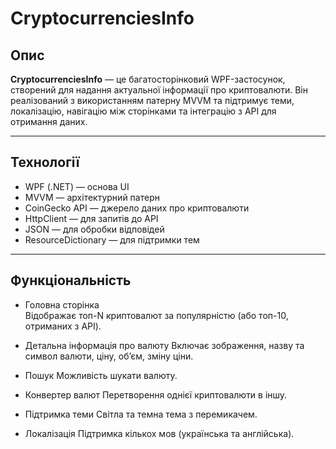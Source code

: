 # CryptocurrenciesInfo

## Опис

**CryptocurrenciesInfo** — це багатосторінковий WPF-застосунок, створений для надання актуальної інформації про криптовалюти. 
Він реалізований з використанням патерну MVVM та підтримує теми, локалізацію, навігацію між сторінками та інтеграцію з API для отримання даних.

---

## Технології

- WPF (.NET) — основа UI
- MVVM — архітектурний патерн
- CoinGecko API — джерело даних про криптовалюти
- HttpClient — для запитів до API
- JSON — для обробки відповідей
- ResourceDictionary — для підтримки тем

---

## Функціональність

- Головна сторінка  
  Відображає топ-N криптовалют за популярністю (або топ-10, отриманих з API).

- Детальна інформація про валюту 
  Включає зображення, назву та символ валюти, ціну, об’єм, зміну ціни. 

- Пошук 
  Можливість шукати валюту.

- Конвертер валют
  Перетворення однієї криптовалюти в іншу.

- Підтримка теми
  Світла та темна тема з перемикачем.

- Локалізація 
  Підтримка кількох мов (українська та англійська).
